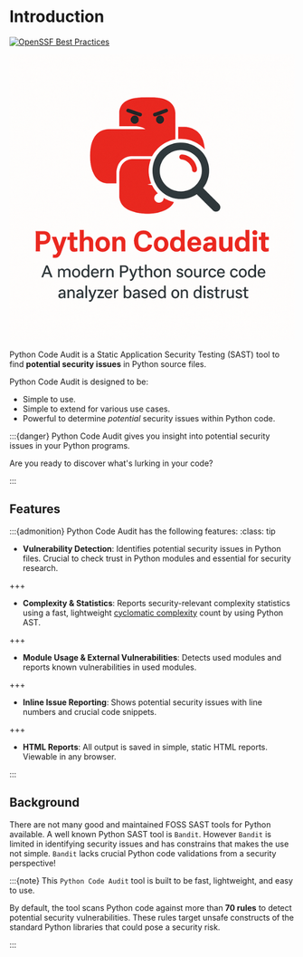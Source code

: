 # Introduction

[![OpenSSF Best Practices](https://www.bestpractices.dev/projects/10970/badge)](https://www.bestpractices.dev/projects/10970)

![CodeauditLogo](images/codeauditlogo.png)

Python Code Audit is a Static Application Security Testing (SAST) tool to find **potential security issues** in Python source files.

Python Code Audit is designed to be:
* Simple to use.
* Simple to extend for various use cases.
* Powerful to determine *potential* security issues within Python code.

:::{danger} 
Python Code Audit gives you insight into potential security issues in your Python programs.

Are you ready to discover what's lurking in your code?

:::

## Features

:::{admonition} Python Code Audit has the following features:
:class: tip


* **Vulnerability Detection**: Identifies potential security issues in Python files. Crucial to check trust in Python modules and essential for security research.

+++

* **Complexity & Statistics**: Reports security-relevant complexity statistics using a fast, lightweight [cyclomatic complexity](https://en.wikipedia.org/wiki/Cyclomatic_complexity) count by using Python AST.

+++

* **Module Usage & External Vulnerabilities**: Detects used modules and reports known vulnerabilities in used modules.


+++
* **Inline Issue Reporting**: Shows potential security issues with line numbers and crucial code snippets. 


+++
* **HTML Reports**: All output is saved in simple, static HTML reports. Viewable in any browser.

:::



## Background

There are not many good and maintained FOSS SAST tools for Python available. A well known Python SAST tool is `Bandit`. However `Bandit` is limited in identifying security issues and has constrains that makes the use not simple. `Bandit` lacks crucial Python code validations from a security perspective!


:::{note}
This `Python Code Audit` tool is built to be fast, lightweight, and easy to use.

By default, the tool scans Python code against more than **70 rules** to detect potential security vulnerabilities. These rules target unsafe constructs of the standard Python libraries that could pose a security risk. 

:::

